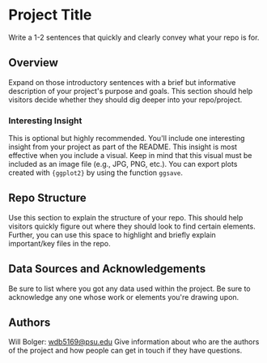 # Project Title

Write a 1-2 sentences that quickly and clearly convey what your repo is for.

## Overview

Expand on those introductory sentences with a brief but informative description of your project's purpose and goals. This section should help visitors decide whether they should dig deeper into your repo/project.

### Interesting Insight

This is optional but highly recommended. You'll include one interesting insight from your project as part of the README. This insight is most effective when you include a visual. Keep in mind that this visual must be included as an image file (e.g., JPG, PNG, etc.). You can export plots created with `{ggplot2}` by using the function `ggsave`.

## Repo Structure

Use this section to explain the structure of your repo. This should help visitors quickly figure out where they should look to find certain elements. Further, you can use this space to highlight and briefly explain important/key files in the repo.

## Data Sources and Acknowledgements

Be sure to list where you got any data used within the project. Be sure to acknowledge any one whose work or elements you're drawing upon.

## Authors
Will Bolger: wdb5169@psu.edu
Give information about who are the authors of the project and how people can get in touch if they have questions.
